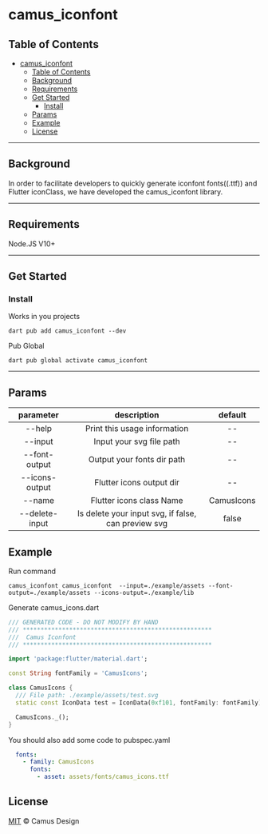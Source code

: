 # camus_iconfont

## Table of Contents

- [camus\_iconfont](#camus_iconfont)
  - [Table of Contents](#table-of-contents)
  - [Background](#background)
  - [Requirements](#requirements)
  - [Get Started](#get-started)
    - [Install](#install)
  - [Params](#params)
  - [Example](#example)
  - [License](#license)

---

## Background

In order to facilitate developers to quickly generate iconfont fonts((.ttf)) and Flutter iconClass, we have developed the camus_iconfont library.

---

## Requirements

Node.JS V10+

---

## Get Started

### Install

Works in you projects

```shell
dart pub add camus_iconfont --dev
```

Pub Global

```shell
dart pub global activate camus_iconfont
```

---

## Params

|  parameter   | description | default |
|  :----:  | :----:  | :----:  |
 --help   | Print this usage information  | -- |
 --input  | Input your svg file path | -- |
 --font-output   | Output your fonts dir path | -- |
 --icons-output    | Flutter icons output dir | -- |
 --name    | Flutter icons class Name | CamusIcons |
 --delete-input  | Is delete your input svg, if false, can preview svg | false  |

## Example

Run command

```shell
camus_iconfont camus_iconfont  --input=./example/assets --font-output=./example/assets --icons-output=./example/lib
```

Generate camus_icons.dart

```dart
/// GENERATED CODE - DO NOT MODIFY BY HAND
/// *****************************************************
///  Camus Iconfont
/// *****************************************************

import 'package:flutter/material.dart';

const String fontFamily = 'CamusIcons';

class CamusIcons {
  /// File path: ./example/assets/test.svg
  static const IconData test = IconData(0xf101, fontFamily: fontFamily);

  CamusIcons._();
}
```

You should also add some code to pubspec.yaml

```yaml
  fonts:
    - family: CamusIcons
      fonts:
        - asset: assets/fonts/camus_icons.ttf
```

## License

[MIT](LICENSE) © Camus Design
